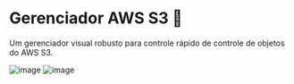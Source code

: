 # Gerenciador AWS S3 🚀
Um gerenciador visual robusto para controle rápido de controle de objetos do AWS S3.

![image](https://github.com/user-attachments/assets/75c048fc-76fe-47bd-b931-04d89b3967bd)
![image](https://github.com/user-attachments/assets/a06afe03-cb77-4069-8e4e-9aca2b1b998b)
